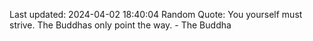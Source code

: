 Last updated: 2024-04-02 18:40:04
Random Quote: You yourself must strive. The Buddhas only point the way. - The Buddha